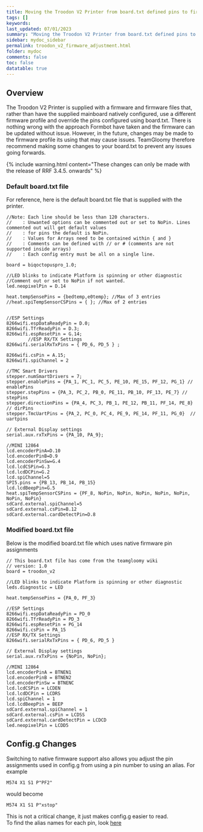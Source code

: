 ```yaml
---
title: Moving the Troodon V2 Printer from board.txt defined pins to firmware defined pins
tags: []
keywords: 
last_updated: 07/01/2023
summary: "Moving the Troodon V2 Printer from board.txt defined pins to firmware defined pins"
sidebar: mydoc_sidebar
permalink: troodon_v2_firmware_adjustment.html
folder: mydoc
comments: false
toc: false
datatable: true
---
```


## Overview

The Troodon V2 Printer is supplied with a firmware and firmware files that, rather than have the supplied mainboard natively configured, use a different firmware profile and override the pins configured using board.txt. There is nothing wrong with the approach Formbot have taken and the firmware can be updated without issue. However, in the future, changes may be made to the firmware profile its using that may cause issues. TeamGloomy therefore recommend making some changes to your board.txt to prevent any issues going forwards.

{% include warning.html content="These changes can only be made with the release of RRF 3.4.5. onwards" %}

### Default board.txt file

For reference, here is the default board.txt file that is supplied with the printer.  
```
//Note: Each line should be less than 120 characters.
//    : Unwanted options can be commented out or set to NoPin. Lines commented out will get default values
//    : for pins the default is NoPin.
//    : Values for Arrays need to be contained within { and }
//    : Comments can be defined with // or # (comments are not supported inside arrays)
//    : Each config entry must be all on a single line.

board = biqoctopuspro_1.0;

//LED blinks to indicate Platform is spinning or other diagnostic 
//Comment out or set to NoPin if not wanted.
led.neopixelPin = D.14

heat.tempSensePins = {bedtemp,e0temp}; //Max of 3 entries
//heat.spiTempSensorCSPins = { }; //Max of 2 entries


//ESP Settings
8266wifi.espDataReadyPin = D.0;
8266wifi.TfrReadyPin = D.3;
8266wifi.espResetPin = G.14;
		//ESP RX/TX Settings
8266wifi.serialRxTxPins = { PD_6, PD_5 } ;

8266wifi.csPin = A.15;
8266wifi.spiChannel = 2

//TMC Smart Drivers
stepper.numSmartDrivers = 7;
stepper.enablePins = {PA_1, PC_1, PC_5, PE_10, PE_15, PF_12, PG_1} // enablePins
stepper.stepPins = {PA_3, PC_2, PB_0, PE_11, PB_10, PF_13, PE_7} // stepPins
stepper.directionPins = {PA_4, PC_3, PB_1, PE_12, PB_11, PF_14, PE_8} // dirPins
stepper.TmcUartPins = {PA_2, PC_0, PC_4, PE_9, PE_14, PF_11, PG_0}  // uartpins

// External Display settings
serial.aux.rxTxPins = {PA_10, PA_9};

//MINI 12864
lcd.encoderPinA=D.10
lcd.encoderPinB=D.9
lcd.encoderPinSw=G.4
lcd.lcdCSPin=G.3
lcd.lcdDCPin=G.2
lcd.spiChannel=5
SPI5.pins = {PB_13, PB_14, PB_15}
lcd.lcdBeepPin=G.5
heat.spiTempSensorCSPins = {PF_8, NoPin, NoPin, NoPin, NoPin, NoPin, NoPin, NoPin}
sdCard.external.spiChannel=5
sdCard.external.csPin=B.12
sdCard.external.cardDetectPin=D.8
```

### Modified board.txt file

Below is the modified board.txt file which uses native firmware pin assignments
```
// This board.txt file has come from the teamgloomy wiki
// version: 1.0
board = troodon_v2

//LED blinks to indicate Platform is spinning or other diagnostic 
leds.diagnostic = LED

heat.tempSensePins = {PA_0, PF_3}

//ESP Settings
8266wifi.espDataReadyPin = PD_0
8266wifi.TfrReadyPin = PD_3
8266wifi.espResetPin = PG_14
8266wifi.csPin = PA_15
//ESP RX/TX Settings
8266wifi.serialRxTxPins = { PD_6, PD_5 }

// External Display settings
serial.aux.rxTxPins = {NoPin, NoPin};

//MINI 12864
lcd.encoderPinA = BTNEN1
lcd.encoderPinB = BTNEN2
lcd.encoderPinSw = BTNENC
lcd.lcdCSPin = LCDEN
lcd.lcdDCPin = LCDRS
lcd.spiChannel = 1
lcd.lcdBeepPin = BEEP
sdCard.external.spiChannel = 1
sdCard.external.csPin = LCDSS
sdCard.external.cardDetectPin = LCDCD
led.neopixelPin = LCDD5
```

## Config.g Changes

Switching to native firmware support also allows you adjust the pin assignments used in config.g from using a pin number to using an alias. For example
```
M574 X1 S1 P"PF2"   
```
would become
```
M574 X1 S1 P"xstop"   
```
This is not a critical change, it just makes config.g easier to read.  
To find the alias names for each pin, look [here](troodon_v2_pins.html)